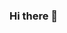 ### Hi there 👋

<!--
**cathreenp/cathreenp** is a ✨ _special_ ✨ repository because its `README.md` (this file) appears on your GitHub profile.

Here are some ideas to get you started:

- 🔭 I’m currently working on CS1200
- 🌱 I’m currently learning GitHub
- 👯 I’m looking to collaborate on projects
- 🤔 I’m looking for help with school
- 💬 Ask me about candy
- 📫 How to reach me: abcd
- 😄 Pronouns: she/her
- ⚡ Fun fact: I have a cat
-->

